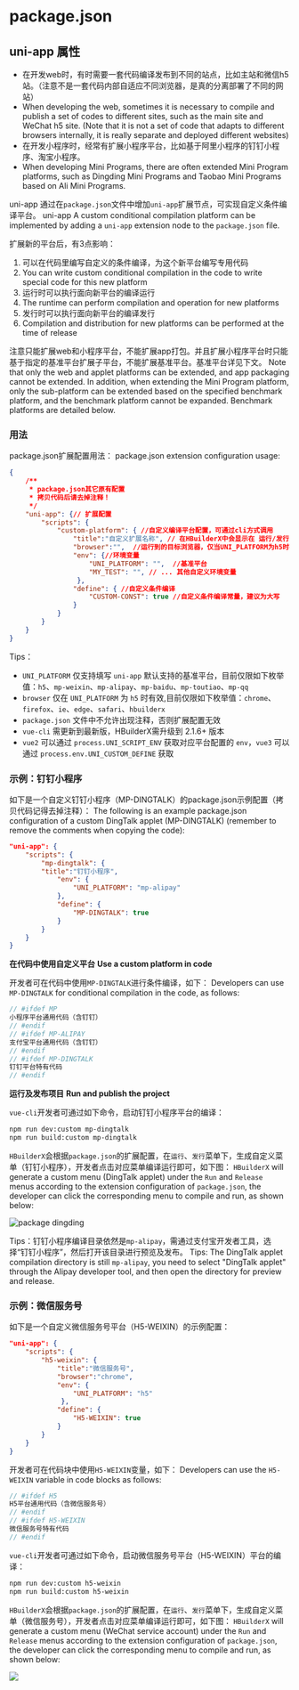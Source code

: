 # package.json

## uni-app 属性

- 在开发web时，有时需要一套代码编译发布到不同的站点，比如主站和微信h5站。（注意不是一套代码内部自适应不同浏览器，是真的分离部署了不同的网站）
- When developing the web, sometimes it is necessary to compile and publish a set of codes to different sites, such as the main site and WeChat h5 site. (Note that it is not a set of code that adapts to different browsers internally, it is really separate and deployed different websites)
- 在开发小程序时，经常有扩展小程序平台，比如基于阿里小程序的钉钉小程序、淘宝小程序。
- When developing Mini Programs, there are often extended Mini Program platforms, such as Dingding Mini Programs and Taobao Mini Programs based on Ali Mini Programs.

uni-app 通过在`package.json`文件中增加`uni-app`扩展节点，可实现自定义条件编译平台。
uni-app A custom conditional compilation platform can be implemented by adding a `uni-app` extension node to the `package.json` file.

扩展新的平台后，有3点影响：

1. 可以在代码里编写自定义的条件编译，为这个新平台编写专用代码
1. You can write custom conditional compilation in the code to write special code for this new platform
2. 运行时可以执行面向新平台的编译运行
2. The runtime can perform compilation and operation for new platforms
3. 发行时可以执行面向新平台的编译发行
3. Compilation and distribution for new platforms can be performed at the time of release

注意只能扩展web和小程序平台，不能扩展app打包。并且扩展小程序平台时只能基于指定的基准平台扩展子平台，不能扩展基准平台。基准平台详见下文。
Note that only the web and applet platforms can be extended, and app packaging cannot be extended. In addition, when extending the Mini Program platform, only the sub-platform can be extended based on the specified benchmark platform, and the benchmark platform cannot be expanded. Benchmark platforms are detailed below.

### 用法

package.json扩展配置用法：
package.json extension configuration usage:

```json
{
    /**
     * package.json其它原有配置 
     * 拷贝代码后请去掉注释！
     */
    "uni-app": {// 扩展配置
        "scripts": {
            "custom-platform": { //自定义编译平台配置，可通过cli方式调用
                "title":"自定义扩展名称", // 在HBuilderX中会显示在 运行/发行 菜单中
                "browser":"",  //运行到的目标浏览器，仅当UNI_PLATFORM为h5时有效
                "env": {//环境变量
                    "UNI_PLATFORM": "",  //基准平台
                    "MY_TEST": "", // ... 其他自定义环境变量
                 },
                "define": { //自定义条件编译
                    "CUSTOM-CONST": true //自定义条件编译常量，建议为大写
                }
            }
        }    
    }
}
```

Tips：

- `UNI_PLATFORM` 仅支持填写 `uni-app` 默认支持的基准平台，目前仅限如下枚举值：`h5`、`mp-weixin`、`mp-alipay`、`mp-baidu`、`mp-toutiao`、`mp-qq`
- `browser` 仅在 `UNI_PLATFORM` 为 `h5` 时有效,目前仅限如下枚举值：`chrome`、`firefox`、`ie`、`edge`、`safari`、`hbuilderx`
- `package.json` 文件中不允许出现注释，否则扩展配置无效
- `vue-cli` 需更新到最新版，HBuilderX需升级到 2.1.6+ 版本
- `vue2` 可以通过 `process.UNI_SCRIPT_ENV` 获取对应平台配置的 `env`，`vue3` 可以通过 `process.env.UNI_CUSTOM_DEFINE` 获取

### 示例：钉钉小程序

如下是一个自定义钉钉小程序（MP-DINGTALK）的package.json示例配置（拷贝代码记得去掉注释）：
The following is an example package.json configuration of a custom DingTalk applet (MP-DINGTALK) (remember to remove the comments when copying the code):

```json
"uni-app": {
	"scripts": {
		"mp-dingtalk": { 
		"title":"钉钉小程序", 
			"env": { 
				"UNI_PLATFORM": "mp-alipay" 
			},
			"define": { 
				"MP-DINGTALK": true 
			}
		}
	}
}
```

**在代码中使用自定义平台**
**Use a custom platform in code**

开发者可在代码中使用`MP-DINGTALK`进行条件编译，如下：
Developers can use `MP-DINGTALK` for conditional compilation in the code, as follows:
```javascript
// #ifdef MP
小程序平台通用代码（含钉钉）
// #endif
// #ifdef MP-ALIPAY
支付宝平台通用代码（含钉钉）
// #endif
// #ifdef MP-DINGTALK
钉钉平台特有代码
// #endif
```

**运行及发布项目**
**Run and publish the project**

`vue-cli`开发者可通过如下命令，启动钉钉小程序平台的编译：

```bash
npm run dev:custom mp-dingtalk 
npm run build:custom mp-dingtalk
```

`HBuilderX`会根据`package.json`的扩展配置，在`运行`、`发行`菜单下，生成自定义菜单（钉钉小程序），开发者点击对应菜单编译运行即可，如下图：
`HBuilderX` will generate a custom menu (DingTalk applet) under the `Run` and `Release` menus according to the extension configuration of `package.json`, the developer can click the corresponding menu to compile and run, as shown below:

![package dingding](https://img.cdn.aliyun.dcloud.net.cn/guide/uniapp/package-dingding.png)

Tips：钉钉小程序编译目录依然是`mp-alipay`，需通过支付宝开发者工具，选择“钉钉小程序”，然后打开该目录进行预览及发布。
Tips: The DingTalk applet compilation directory is still `mp-alipay`, you need to select "DingTalk applet" through the Alipay developer tool, and then open the directory for preview and release.

### 示例：微信服务号

如下是一个自定义微信服务号平台（H5-WEIXIN）的示例配置：

```json
"uni-app": {
    "scripts": {
        "h5-weixin": { 
            "title":"微信服务号",
            "browser":"chrome",  
            "env": {
                "UNI_PLATFORM": "h5"  
             },
            "define": { 
                "H5-WEIXIN": true 
            }
        }
    }    
}
```

开发者可在代码块中使用`H5-WEIXIN`变量，如下：
Developers can use the `H5-WEIXIN` variable in code blocks as follows:

```js
// #ifdef H5
H5平台通用代码（含微信服务号）
// #endif
// #ifdef H5-WEIXIN
微信服务号特有代码
// #endif
```

`vue-cli`开发者可通过如下命令，启动微信服务号平台（H5-WEIXIN）平台的编译：

```bash
npm run dev:custom h5-weixin 
npm run build:custom h5-weixin
```

`HBuilderX`会根据`package.json`的扩展配置，在`运行`、`发行`菜单下，生成自定义菜单（微信服务号），开发者点击对应菜单编译运行即可，如下图：
`HBuilderX` will generate a custom menu (WeChat service account) under the `Run` and `Release` menus according to the extension configuration of `package.json`, the developer can click the corresponding menu to compile and run, as shown below:

![](https://img.cdn.aliyun.dcloud.net.cn/guide/uniapp/package-h5-weixin.png)